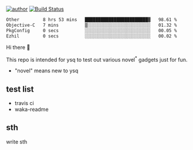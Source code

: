 [![author](https://img.shields.io/badge/author-ysq-green)](https://github.com/Yang-Shiqin)
[![Build Status](https://app.travis-ci.com/Yang-Shiqin/testall.svg?branch=main)](https://app.travis-ci.com/Yang-Shiqin/testall)

<!--START_SECTION:waka-->

```txt
Other         8 hrs 53 mins   ████████████████████████▓   98.61 %
Objective-C   7 mins          ▒░░░░░░░░░░░░░░░░░░░░░░░░   01.32 %
PkgConfig     0 secs          ░░░░░░░░░░░░░░░░░░░░░░░░░   00.05 %
Ezhil         0 secs          ░░░░░░░░░░░░░░░░░░░░░░░░░   00.02 %
```

<!--END_SECTION:waka-->

Hi there 👋

This repo is intended for ysq to test out various novel<sup>*</sup> gadgets just for fun.

- "novel" means new to ysq

## test list
- travis ci
- waka-readme


## sth
write sth

